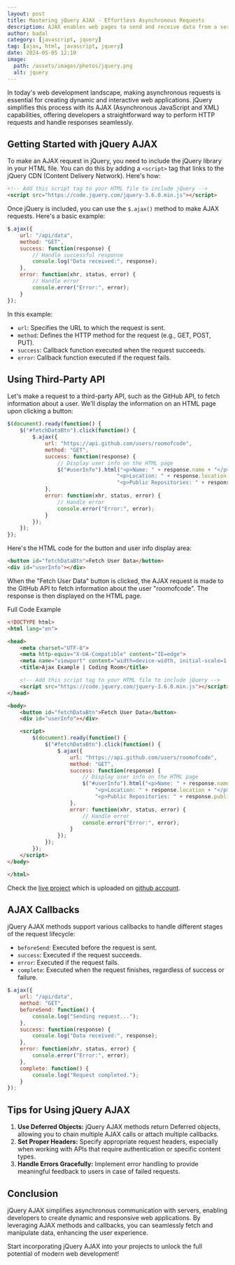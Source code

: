 ```yaml
---
layout: post
title: Mastering jQuery AJAX - Effortless Asynchronous Requests
description: AJAX enables web pages to send and receive data from a server asynchronously, without interfering with the current page's content. This allows for smoother user experiences and dynamic content updates without full page reloads.
author: badal
category: [javascript, jquery]
tag: [ajax, html, javascript, jquery]
date: 2024-05-05 12:10
image:
  path: /assets/images/photos/jquery.png
  alt: jquery
---
```


In today's web development landscape, making asynchronous requests is essential for creating dynamic and interactive web applications. jQuery simplifies this process with its AJAX (Asynchronous JavaScript and XML) capabilities, offering developers a straightforward way to perform HTTP requests and handle responses seamlessly.

## Getting Started with jQuery AJAX

To make an AJAX request in jQuery, you need to include the jQuery library in your HTML file. You can do this by adding a `<script>` tag that links to the jQuery CDN (Content Delivery Network). Here's how:

```html
<!-- Add this script tag to your HTML file to include jQuery -->
<script src="https://code.jquery.com/jquery-3.6.0.min.js"></script>
```

Once jQuery is included, you can use the `$.ajax()` method to make AJAX requests. Here's a basic example:

```js
$.ajax({
    url: "/api/data",
    method: "GET",
    success: function(response) {
        // Handle successful response
        console.log("Data received:", response);
    },
    error: function(xhr, status, error) {
        // Handle error
        console.error("Error:", error);
    }
});
```

In this example:
- `url`: Specifies the URL to which the request is sent.
- `method`: Defines the HTTP method for the request (e.g., GET, POST, PUT).
- `success`: Callback function executed when the request succeeds.
- `error`: Callback function executed if the request fails.

## Using Third-Party API

Let's make a request to a third-party API, such as the GitHub API, to fetch information about a user. We'll display the information on an HTML page upon clicking a button:

```js
$(document).ready(function() {
    $("#fetchDataBtn").click(function() {
        $.ajax({
            url: "https://api.github.com/users/roomofcode",
            method: "GET",
            success: function(response) {
                // Display user info on the HTML page
                $("#userInfo").html("<p>Name: " + response.name + "</p>" +
                                   "<p>Location: " + response.location + "</p>" +
                                   "<p>Public Repositories: " + response.public_repos + "</p>");
            },
            error: function(xhr, status, error) {
                // Handle error
                console.error("Error:", error);
            }
        });
    });
});
```

Here's the HTML code for the button and user info display area:

```html
<button id="fetchDataBtn">Fetch User Data</button>
<div id="userInfo"></div>
```

When the "Fetch User Data" button is clicked, the AJAX request is made to the GitHub API to fetch information about the user "roomofcode". The response is then displayed on the HTML page.

Full Code Example

```html
<!DOCTYPE html>
<html lang="en">

<head>
    <meta charset="UTF-8">
    <meta http-equiv="X-UA-Compatible" content="IE=edge">
    <meta name="viewport" content="width=device-width, initial-scale=1.0">
    <title>Ajax Example | Coding Room</title>

    <!-- Add this script tag to your HTML file to include jQuery -->
    <script src="https://code.jquery.com/jquery-3.6.0.min.js"></script>
</head>

<body>
    <button id="fetchDataBtn">Fetch User Data</button>
    <div id="userInfo"></div>

    <script>
        $(document).ready(function() {
            $("#fetchDataBtn").click(function() {
                $.ajax({
                    url: "https://api.github.com/users/roomofcode",
                    method: "GET",
                    success: function(response) {
                        // Display user info on the HTML page
                        $("#userInfo").html("<p>Name: " + response.name + "</p>" +
                            "<p>Location: " + response.location + "</p>" +
                            "<p>Public Repositories: " + response.public_repos + "</p>");
                    },
                    error: function(xhr, status, error) {
                        // Handle error
                        console.error("Error:", error);
                    }
                });
            });
        });
    </script>
</body>

</html>
```

Check the <a aria-label="Redirecting user to live project" target="_blank" href="https://roomofcode.github.io/examples/Mastering%20jQuery%20AJAX%20-%20Effortless%20Asynchronous%20Requests/">live project</a> which is uploaded on <a aria-label="Providing project code" target="_blank" href="https://github.com/roomofcode/examples/tree/main/Mastering%20jQuery%20AJAX%20-%20Effortless%20Asynchronous%20Requests">github account</a>.


## AJAX Callbacks

jQuery AJAX methods support various callbacks to handle different stages of the request lifecycle:

- `beforeSend`: Executed before the request is sent.
- `success`: Executed if the request succeeds.
- `error`: Executed if the request fails.
- `complete`: Executed when the request finishes, regardless of success or failure.

```js
$.ajax({
    url: "/api/data",
    method: "GET",
    beforeSend: function() {
        console.log("Sending request...");
    },
    success: function(response) {
        console.log("Data received:", response);
    },
    error: function(xhr, status, error) {
        console.error("Error:", error);
    },
    complete: function() {
        console.log("Request completed.");
    }
});
```

## Tips for Using jQuery AJAX

1. **Use Deferred Objects:** jQuery AJAX methods return Deferred objects, allowing you to chain multiple AJAX calls or attach multiple callbacks.
2. **Set Proper Headers:** Specify appropriate request headers, especially when working with APIs that require authentication or specific content types.
3. **Handle Errors Gracefully:** Implement error handling to provide meaningful feedback to users in case of failed requests.

## Conclusion

jQuery AJAX simplifies asynchronous communication with servers, enabling developers to create dynamic and responsive web applications. By leveraging AJAX methods and callbacks, you can seamlessly fetch and manipulate data, enhancing the user experience.

Start incorporating jQuery AJAX into your projects to unlock the full potential of modern web development!